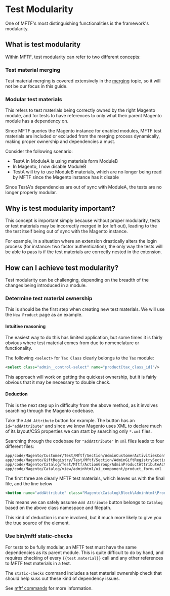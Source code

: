 # Test Modularity

One of MFTF's most distinguishing functionalities is the framework's modularity.

## What is test modularity

Within MFTF, test modularity can refer to two different concepts:

### Test material merging

Test material merging is covered extensively in the [merging] topic, so it will not be our focus in this guide.

### Modular test materials

This refers to test materials being correctly owned by the right Magento module, and for tests to have references to only what their parent Magento module has a dependency on.
 
Since MFTF queries the Magento instance for enabled modules, MFTF test materials are included or excluded from the merging process dynamically, making proper ownership and dependencies a must.

Consider the following scenario:

* TestA in ModuleA is using materials form ModuleB
* In Magento, I now disable ModuleB
* TestA will try to use ModuleB materials, which are no longer being read by MFTF since the Magento instance has it disable

Since TestA's dependencies are out of sync with ModuleA, the tests are no longer properly modular.

## Why is test modularity important?

This concept is important simply because without proper modularity, tests or test materials may be incorrectly merged in (or left out), leading to the the test itself being out of sync with the Magento instance.

For example, in a situation where an extension drastically alters the login process (for instance: two factor authentication), the only way the tests will be able to pass is if the test materials are correctly nested in the extension.

## How can I achieve test modularity?

Test modularity can be challenging, depending on the breadth of the changes being introduced in a module.

### Determine test material ownership

This is should be the first step when creating new test materials. We will use the `New Product` page as an example.

#### Intuitive reasoning

The easiest way to do this has limited application, but some times it is fairly obvious where test material comes from due to nomenclature or functionality.

The following `<select>` for `Tax Class` clearly belongs to the `Tax` module:

```xml
<select class="admin__control-select" name="product[tax_class_id]"/>
```

This approach will work on getting the quickest ownership, but it is fairly obvious that it may be necessary to double check.

#### Deduction 

This is the next step up in difficulty from the above method, as it involves searching through the Magento codebase.

Take the `Add Attribute` button for example. The button has an `id="addAttribute"` and since we know Magento uses XML to declare much of its layout/CSS properties we can start by searching only `*.xml` files.

Searching through the codebase for `"addAttribute"` in `xml` files leads to four different files:

```terminal
app/code/Magento/Customer/Test/Mftf/Section/AdminCustomerActivitiesConfigureSection.xml
app/code/Magento/GiftRegistry/Test/Mftf/Section/AdminGiftRegistrySection.xml
app/code/Magento/Catalog/Test/Mftf/ActionGroup/AdminProductAttributeActionGroup.xml
app/code/Magento/Catalog/view/adminhtml/ui_component/product_form.xml
```

The first three are clearly MFTF test materials, which leaves us with the final file, and the line below

```xml
<button name="addAttribute" class="Magento\Catalog\Block\Adminhtml\Product\Edit\Button\AddAttribute"/>
```

This means we can safely assume `Add Attribute` button belongs to `Catalog` based on the above class namespace and filepath.

This kind of deduction is more involved, but it much more likely to give you the true source of the element.

### Use bin/mftf static-checks

For tests to be fully modular, an MFTF test must have the same dependencies as its parent module. This is quite difficult to do by hand, and requires checking of every `{{test.material}}` call and any other references to MFTF test materials in a test.

The `static-checks` command includes a test material ownership check that should help suss out these kind of dependency issues.

See [mftf commands] for more information.

<!-- Link definitions -->
[merging]: ../merging.md
[mftf commands]: ../commands/mftf.md
